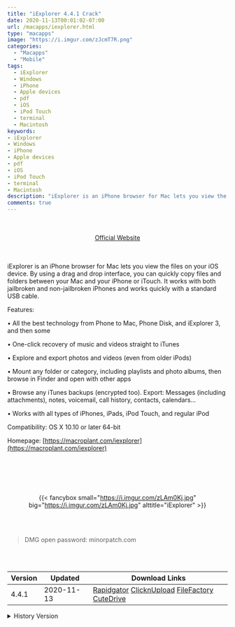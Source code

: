 ```yaml
---
title: "iExplorer 4.4.1 Crack"
date: 2020-11-13T00:01:02-07:00
url: /macapps/iexplorer.html
type: "macapps"
image: "https://i.imgur.com/zJcmT7R.png"
categories:
  - "Macapps"
  - "Mobile"
tags:
  - iExplorer
  - Windows
  - iPhone
  - Apple devices
  - pdf
  - iOS
  - iPod Touch
  - terminal
  - Macintosh
keywords:
- iExplorer
- Windows
- iPhone
- Apple devices
- pdf
- iOS
- iPod Touch
- terminal
- Macintosh
description: "iExplorer is an iPhone browser for Mac lets you view the files on your iOS device. By using a drag and drop interface, you can quickly copy files and folders between your Mac and your iPhone or iTouch"
comments: true
---
```


<br/>
<br/>
<center>
<a href="https://macroplant.com/iexplorer" target="blank"><div class="border border-blue-500 rounded-lg transition duration-500 
    ease-in-out w-48 text-lg text-blue-500 text-center px-2 hover:bg-blue-500 hover:text-white">
  Official Website 
</div></a>
</center>
<br/>
<br/>

iExplorer is an iPhone browser for Mac lets you view the files on your iOS device. By using a drag and drop interface, you can quickly copy files and folders between your Mac and your iPhone or iTouch. It works with both jailbroken and non-jailbroken iPhones and works quickly with a standard USB cable.

Features:

• All the best technology from Phone to Mac, Phone Disk, and iExplorer 3, and then some

• One-click recovery of music and videos straight to iTunes

• Explore and export photos and videos (even from older iPods)

• Mount any folder or category, including playlists and photo albums, then browse in Finder and open with other apps

• Browse any iTunes backups (encrypted too). Export: Messages (including attachments), notes, voicemail, call history, contacts, calendars…

• Works with all types of iPhones, iPads, iPod Touch, and regular iPod



Compatibility: OS X 10.10 or later 64-bit

Homepage: [https://macroplant.com/iexplorer](https://macroplant.com/iexplorer)

<br/>
<br/>
<script async src="https://pagead2.googlesyndication.com/pagead/js/adsbygoogle.js"></script>
<ins class="adsbygoogle"
     style="display:block; text-align:center;"
     data-ad-layout="in-article"
     data-ad-format="fluid"
     data-ad-client="ca-pub-8746275014476192"
     data-ad-slot="5144997159"></ins>
<script>
     (adsbygoogle = window.adsbygoogle || []).push({});
</script>
<br/>
<br/>


<center>

{{< fancybox small="https://i.imgur.com/zLAm0Kj.jpg" big="https://i.imgur.com/zLAm0Kj.jpg" alttitle="iExplorer" >}}

</center>

<br/>
<br/>


> DMG open password: minorpatch.com

<br/>

<br/>
<div id="history_version" class="history_version">

| Version | Updated | Download Links |
| ---- | ---- | ---- |
| 4.4.1 | 2020-11-13 | [Rapidgator](https://ouo.io/Kvk3Dh)   [ClicknUpload](https://ouo.io/ZjSc2CQ)   [FileFactory](https://ouo.io/LaK7SM4)   [CuteDrive](https://ouo.io/P8vEM1) |
<details>
<summary>History Version</summary>

| Version | Updated | Download Links |
| ---- | ---- | ---- |
| 4.4.0 | 2020-09-19 | [UsersCloud](https://ouo.io/RBoBWb)   [ClicknUpload](https://ouo.io/ENuaxg8)   [FileFactory](https://ouo.io/71GIs)   [CuteDrive](https://ouo.io/YHlG0ZF) |
| 4.3.8 | 2020-05-01 | [UsersCloud](https://ouo.io/57av3I)   [ClicknUpload](https://ouo.io/4KvN0Z)   [FileFactory](https://ouo.io/4KvN0Z)   [CuteDrive](https://ouo.io/8jOZjs) |
</details>

</div>
